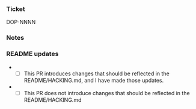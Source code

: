 ### Ticket

DOP-NNNN

### Notes


### README updates

- - [ ] This PR introduces changes that should be reflected in the README/HACKING.md, and I have made those updates.
- - [ ] This PR does not introduce changes that should be reflected in the README/HACKING.md
